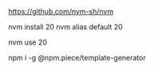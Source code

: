 https://github.com/nvm-sh/nvm

nvm install 20
nvm alias default 20

nvm use 20

npm i -g @npm.piece/template-generator

